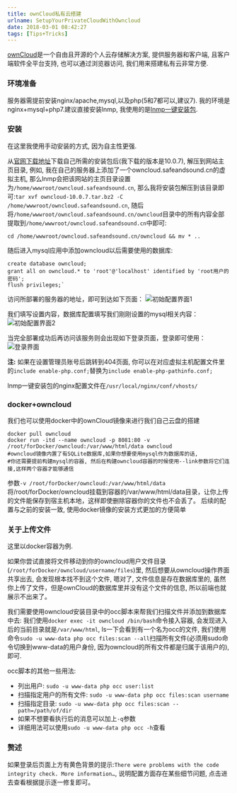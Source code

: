 ```yaml
---
title: ownCloud私有云搭建
urlname: SetupYourPrivateCloudWithOwncloud
date: 2018-03-01 08:42:27
tags: [Tips+Tricks]
---
```


[ownCloud]:https://owncloud.org
[官网下载地址]: https://owncloud.org/download/

[ownCloud]是一个自由且开源的个人云存储解决方案, 提供服务器和客户端, 且客户端软件全平台支持, 也可以通过浏览器访问, 我们用来搭建私有云非常方便.

<!--more-->

### 环境准备
服务器需提前安装nginx/apache,mysql,以及php(5和7都可以,建议7). 我的环境是nginx+mysql+php7.建议直接安装lnmp, 我使用的是[lnmp一键安装包](https://lnmp.org/).

### 安装
在这里我使用手动安装的方式, 因为自主性更强.

从[官网下载地址]下载自己所需的安装包后(我下载的版本是10.0.7), 解压到网站主页目录, 例如, 我在自己的服务器上添加了一个owncloud.safeandsound.cn的虚拟主机, 那么lnmp会把该网站的主页目录设置为`/home/wwwroot/owncloud.safeandsound.cn`, 那么我将安装包解压到该目录即可:`tar xvf owncloud-10.0.7.tar.bz2 -C /home/wwwroot/owncloud.safeandsound.cn`, 随后将`/home/wwwroot/owncloud.safeandsound.cn/owncloud`目录中的所有内容全部提取到`/home/wwwroot/owncloud.safeandsound.cn`中即可:

```
cd /home/wwwroot/owncloud.safeandsound.cn/owncloud && mv * ..
```

随后进入mysql应用中添加owncloud以后需要使用的数据库:

```
create database owncloud;
grant all on owncloud.* to 'root'@'localhost' identified by 'root用户的密码';
flush privileges;`
```

访问所部署的服务器的地址，即可到达如下页面：
![初始配置界面1](https://cdn.safeandsound.cn/image/owncloud/owncloud1.png)

我们填写设置内容，数据库配置填写我们刚刚设置的mysql相关内容：
![初始配置界面2](https://cdn.safeandsound.cn/image/owncloud/owncloud2.png)

当完全部署成功后再访问该服务则会出现如下登录页面，登录即可使用：
![登录界面](https://cdn.safeandsound.cn/image/owncloud/owncloud3.png)


**注:** 如果在设置管理员账号后跳转到404页面, 你可以在对应虚拟主机配置文件里的`include enable-php.conf;`替换为`include enable-php-pathinfo.conf;`

lnmp一键安装包的nginx配置文件在`/usr/local/nginx/conf/vhosts/`

### docker+owncloud
我们也可以使用docker中的ownCloud镜像来进行我们自己云盘的搭建

```
docker pull owncloud
docker run -itd --name owncloud -p 8081:80 -v /root/forDocker/owncloud:/var/www/html/data owncloud
#owncloud镜像内置了有SQLite数据库,如果你想要使用mysql作为数据库的话,
#你还需要提前构建mysql的容器, 然后在构建owncloud容器的时候使用--link参数将它们连接,这样两个容器才能够通信
```

参数`-v /root/forDocker/owncloud:/var/www/html/data`将/root/forDocker/owncloud挂载到容器的/var/www/html/data目录，让你上传的文件能保存到宿主机本地，这样即使删除容器你的文件也不会丢了。
后续的配置与之前的安装一致, 使用docker镜像的安装方式更加的方便简单

### 关于上传文件
这里以docker容器为例.

如果你尝试直接将文件移动到你的owncloud用户文件目录(`/root/forDocker/owncloud/username/files`)里, 然后想要从owncloud操作界面共享出去, 会发现根本找不到这个文件, 嗯对了, 文件信息是存在数据库里的, 虽然你上传了文件，但是ownCloud的数据库里并没有这个文件的信息, 所以前端也就展示不出来了。

我们需要使用owncloud安装目录中的occ脚本来帮我们扫描文件并添加到数据库中去:  我们使用`docker exec -it owncloud /bin/bash`命令接入容器, 会发现进入后的当前目录就是`/var/www/html`, ls一下会看到有一个名为occ的文件, 我们使用命令`sudo -u www-data php occ files:scan --all`扫描所有文件(必须用sudo命令切换到www-data的用户身份, 因为owncloud的所有文件都是归属于该用户的),即可.

occ脚本的其他一些用法:
* 列出用户: `sudo -u www-data php occ user:list`
* 扫描指定用户的所有文件: `sudo -u www-data php occ files:scan username`
* 扫描指定目录: `sudo -u www-data php occ files:scan --path=/path/of/dir`
* 如果不想要看执行后的消息可以加上`-q`参数
* 详细用法可以使用`sudo -u www-data php occ -h`查看

### 赘述
如果登录后页面上方有黄色背景的提示:`There were problems with the code integrity check. More information…`, 说明配置方面存在某些细节问题, 点击进去查看根据提示逐一修复即可。